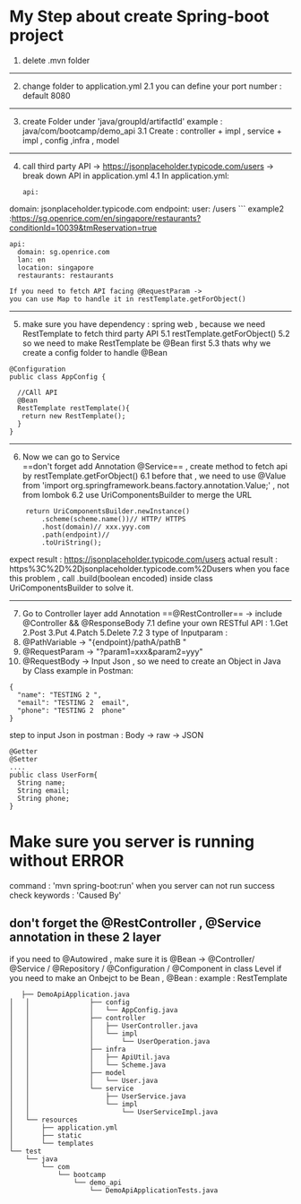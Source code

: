 # My Step about create Spring-boot project 

1. delete .mvn folder 

---

2. change folder to  application.yml
2.1 you can define your port number : default 8080

---

3. create Folder under 'java/groupId/artifactId' example : java/com/bootcamp/demo_api
3.1 Create : controller + impl , service + impl , config ,infra , model

---

4. call third party API -> https://jsonplaceholder.typicode.com/users -> break down API in application.yml
4.1 In application.yml: 
    ```
    api:
  domain: jsonplaceholder.typicode.com
  endpoint:
    user: /users
    ```
    example2 :https://sg.openrice.com/en/singapore/restaurants?conditionId=10039&tmReservation=true

    api:
      domain: sg.openrice.com
      lan: en
      location: singapore
      restaurants: restaurants
    
    If you need to fetch API facing @RequestParam -> 
    you can use Map to handle it in restTemplate.getForObject()

---

5. make sure you have dependency : spring web , because we need RestTemplate to fetch third party API
5.1 restTemplate.getForObject()
5.2 so we need to make RestTemplate be @Bean first 
5.3 thats why we create a config folder to handle @Bean

```
@Configuration
public class AppConfig {
  
  //CAll API 
  @Bean
  RestTemplate restTemplate(){
   return new RestTemplate();
  }
}
```

---

6. Now we can go to Service  
==don't forget add Annotation @Service== ,
 create method to fetch api by restTemplate.getForObject()
6.1 before that , we need to use @Value from 'import org.springframework.beans.factory.annotation.Value;' , not from lombok
6.2 use UriComponentsBuilder to merge the URL
```
    return UriComponentsBuilder.newInstance()
        .scheme(scheme.name())// HTTP/ HTTPS
        .host(domain)// xxx.yyy.com
        .path(endpoint)//
        .toUriString();
```
expect result : https://jsonplaceholder.typicode.com/users
actual result : https%3C%2D%2Djsonplaceholder.typicode.com%2Dusers
 when you face this problem , call .build(boolean encoded) inside class UriComponentsBuilder to solve it.

---

7. Go to Controller layer 
add Annotation ==@RestController== -> include @Controller && @ResponseBody
7.1 define your own RESTful API : 
  1.Get
  2.Post
  3.Put
  4.Patch
  5.Delete
7.2 3 type of Inputparam : 
  1. @PathVariable -> "{endpoint}/pathA/pathB "
  2. @RequestParam -> "?param1=xxx&param2=yyy"
  3. @RequestBody -> Input Json , so we need to create an Object in Java by Class
  example in Postman:
  ```
  {
    "name": "TESTING 2 ",
    "email": "TESTING 2  email",
    "phone": "TESTING 2  phone"
  }
  ```
  step to input Json in postman : Body -> raw -> JSON

```
@Getter
@Setter
....
public class UserForm{
  String name;
  String email;
  String phone;
}
```

# Make sure you server is running without ERROR 
command : 'mvn spring-boot:run'
 when you server can not run success 
 check keywords : 'Caused By'

## don't forget the @RestController , @Service annotation in these 2 layer
if you need to @Autowired , make sure it is @Bean -> @Controller/ @Service / @Repository / @Configuration / @Component in class Level
if you need to make an Onbejct to be Bean , @Bean : example : RestTemplate 


```
   ├── DemoApiApplication.java
│   │               ├── config
│   │               │   └── AppConfig.java
│   │               ├── controller
│   │               │   ├── UserController.java
│   │               │   └── impl
│   │               │       └── UserOperation.java
│   │               ├── infra
│   │               │   ├── ApiUtil.java
│   │               │   └── Scheme.java
│   │               ├── model
│   │               │   └── User.java
│   │               └── service
│   │                   ├── UserService.java
│   │                   └── impl
│   │                       └── UserServiceImpl.java
│   └── resources
│       ├── application.yml
│       ├── static
│       └── templates
└── test
    └── java
        └── com
            └── bootcamp
                └── demo_api
                    └── DemoApiApplicationTests.java
```